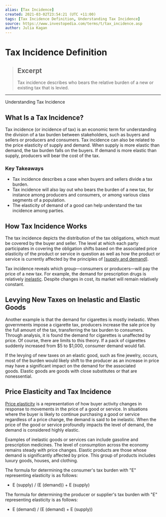 ```yaml
---
alias: [Tax Incidence]
created: 2021-03-02T23:54:21 (UTC +11:00)
tags: [Tax Incidence Definition, Understanding Tax Incidence]
source: https://www.investopedia.com/terms/t/tax_incidence.asp
author: Julia Kagan
---
```


# Tax Incidence Definition

> ## Excerpt
> Tax incidence describes who bears the relative burden of a new or existing tax that is levied.

---

Understanding Tax Incidence
## What Is a Tax Incidence?

Tax incidence (or incidence of tax) is an economic term for understanding the division of a tax burden between stakeholders, such as buyers and sellers or producers and consumers. Tax incidence can also be related to the price elasticity of supply and demand. When supply is more elastic than demand, the tax burden falls on the buyers. If demand is more elastic than supply, producers will bear the cost of the tax.

### Key Takeaways

-   Tax incidence describes a case when buyers and sellers divide a tax burden.
-   Tax incidence will also lay out who bears the burden of a new tax, for instance among producers and consumers, or among various class segments of a population.
-   The elasticity of demand of a good can help understand the tax incidence among parties.

## How Tax Incidence Works

The tax incidence depicts the distribution of the tax obligations, which must be covered by the buyer and seller. The level at which each party participates in covering the obligation shifts based on the associated price elasticity of the product or service in question as well as how the product or service is currently affected by the principles of [[supply and demand]](https://www.investopedia.com/terms/l/law-of-supply-demand.asp).

Tax incidence reveals which group—consumers or producers—will pay the price of a new tax. For example, the demand for prescription drugs is relatively [inelastic](https://www.investopedia.com/terms/e/inelastic.asp). Despite changes in cost, its market will remain relatively constant.

## Levying New Taxes on Inelastic and Elastic Goods

Another example is that the demand for cigarettes is mostly inelastic. When governments impose a cigarette tax, producers increase the sale price by the full amount of the tax, transferring the tax burden to consumers. Through analysis, it is found the demand for cigarettes is unaffected by price. Of course, there are limits to this theory. If a pack of cigarettes suddenly increased from $5 to $1,000, consumer demand would fall.

If the levying of new taxes on an elastic good, such as fine jewelry, occurs, most of the burden would likely shift to the producer as an increase in price may have a significant impact on the demand for the associated goods. Elastic goods are goods with close substitutes or that are nonessential.

## Price Elasticity and Tax Incidence

[Price elasticity](https://www.investopedia.com/terms/p/priceelasticity.asp) is a representation of how buyer activity changes in response to movements in the price of a good or service. In situations where the buyer is likely to continue purchasing a good or service regardless of a price change, the demand is said to be inelastic. When the price of the good or service profoundly impacts the level of demand, the demand is considered highly elastic.

Examples of inelastic goods or services can include gasoline and prescription medicines. The level of consumption across the economy remains steady with price changes. Elastic products are those whose demand is significantly affected by price. This group of products includes luxury goods, houses, and clothing.

The formula for determining the consumer's tax burden with "E" representing elasticity is as follows:

-   E (supply) / (E (demand)) + E (supply)

The formula for determining the producer or supplier's tax burden with "E" representing elasticity is as follows:

-   E (demand) / (E (demand) + E (supply))
